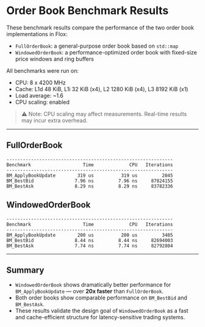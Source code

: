 # Order Book Benchmark Results

These benchmark results compare the performance of the two order book implementations in Flox:

- `FullOrderBook`: a general-purpose order book based on `std::map`
- `WindowedOrderBook`: a performance-optimized order book with fixed-size price windows and ring buffers

All benchmarks were run on:

- CPU: 8 x 4200 MHz
- Cache: L1d 48 KiB, L1i 32 KiB (x4), L2 1280 KiB (x4), L3 8192 KiB (x1)
- Load average: ~1.6
- CPU scaling: enabled

> ⚠️ Note: CPU scaling may affect measurements. Real-time results may incur extra overhead.

---

## FullOrderBook

```
-------------------------------------------------------------
Benchmark                   Time             CPU   Iterations
-------------------------------------------------------------
BM_ApplyBookUpdate        319 us          319 us         2045
BM_BestBid               7.96 ns         7.96 ns     87824155
BM_BestAsk               8.29 ns         8.29 ns     83782336
```

## WindowedOrderBook

```
-------------------------------------------------------------
Benchmark                   Time             CPU   Iterations
-------------------------------------------------------------
BM_ApplyBookUpdate        200 us          200 us         3405
BM_BestBid               8.44 ns         8.44 ns     82694003
BM_BestAsk               7.74 ns         7.74 ns     82792804
```

---

## Summary

- `WindowedOrderBook` shows dramatically better performance for `BM_ApplyBookUpdate` — over **20x faster** than `FullOrderBook`.
- Both order books show comparable performance on `BM_BestBid` and `BM_BestAsk`.
- These results validate the design goal of `WindowedOrderBook` as a fast and cache-efficient structure for latency-sensitive trading systems.